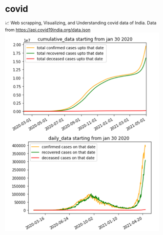 # covid
📈 Web scrapping, Visualizing, and Understanding covid data of India. Data from https://api.covid19india.org/data.json
![](/images/covid_image.png)
